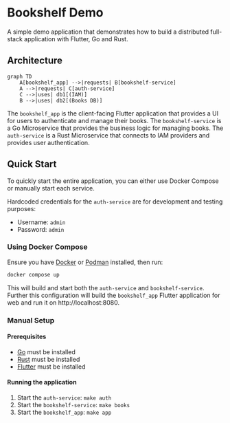 # Bookshelf Demo

A simple demo application that demonstrates how to build a distributed full-stack application with Flutter, Go and Rust.

## Architecture

```mermaid
graph TD
    A[bookshelf_app] -->|requests| B[bookshelf-service]
    A -->|requests| C[auth-service]
    C -->|uses| db1[(IAM)]
    B -->|uses| db2[(Books DB)]
```

The `bookshelf_app` is the client-facing Flutter application that provides a UI for users to authenticate and
manage their books. The `bookshelf-service` is a Go Microservice that provides the business logic for managing books.
The `auth-service` is a Rust Microservice that connects to IAM providers and provides user authentication.

## Quick Start

To quickly start the entire application, you can either use Docker Compose or manually start each service.

Hardcoded credentials for the `auth-service` are for development and testing purposes:

- Username: `admin`
- Password: `admin`

### Using Docker Compose

Ensure you have [Docker](https://docs.docker.com/get-docker/)
or [Podman](https://podman.io/getting-started/installation) installed, then run:

```bash
docker compose up
```

This will build and start both the `auth-service` and `bookshelf-service`. Further this configuration will build
the `bookshelf_app` Flutter application for web and run it on http://localhost:8080.

### Manual Setup

#### Prerequisites

- [Go](https://golang.org/dl/) must be installed
- [Rust](https://www.rust-lang.org/tools/install) must be installed
- [Flutter](https://flutter.dev/docs/get-started/install) must be installed

#### Running the application

1. Start the `auth-service`: `make auth`
2. Start the `bookshelf-service`: `make books`
3. Start the `bookshelf_app`: `make app`
